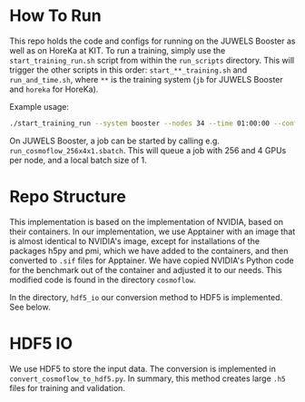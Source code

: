 # How To Run

This repo holds the code and configs for running on the JUWELS Booster as well as on HoreKa at KIT.
To run a training, simply use the `start_training_run.sh` script from within the `run_scripts` directory.
This will trigger the other scripts in this order: `start_**_training.sh` and `run_and_time.sh`, where `**`
is the training system (`jb` for JUWELS Booster and `horeka` for HoreKa).

Example usage:
```bash
./start_training_run --system booster --nodes 34 --time 01:00:00 --config "config_file_path"
```
On JUWELS Booster, a job can be started by calling e.g. `run_cosmoflow_256x4x1.sbatch`. This will queue a
job with 256 and 4 GPUs per node, and a local batch size of 1.

# Repo Structure

This implementation is based on the implementation of NVIDIA, based on their containers. In our implementation,
we use Apptainer with an image that is almost identical to NVIDIA's image, except for installations of the packages
h5py and pmi, which we have added to the containers, and then converted to `.sif` files for Apptainer. We have copied
NVIDIA's Python code for the benchmark out of the container and adjusted it to our needs. This modified code is found
in the directory `cosmoflow`.

In the directory, `hdf5_io` our conversion method to HDF5 is implemented. See below.

# HDF5 IO
We use HDF5 to store the input data. The conversion is implemented in `convert_cosmoflow_to_hdf5.py`. In summary, this method creates
large `.h5` files for training and validation.
